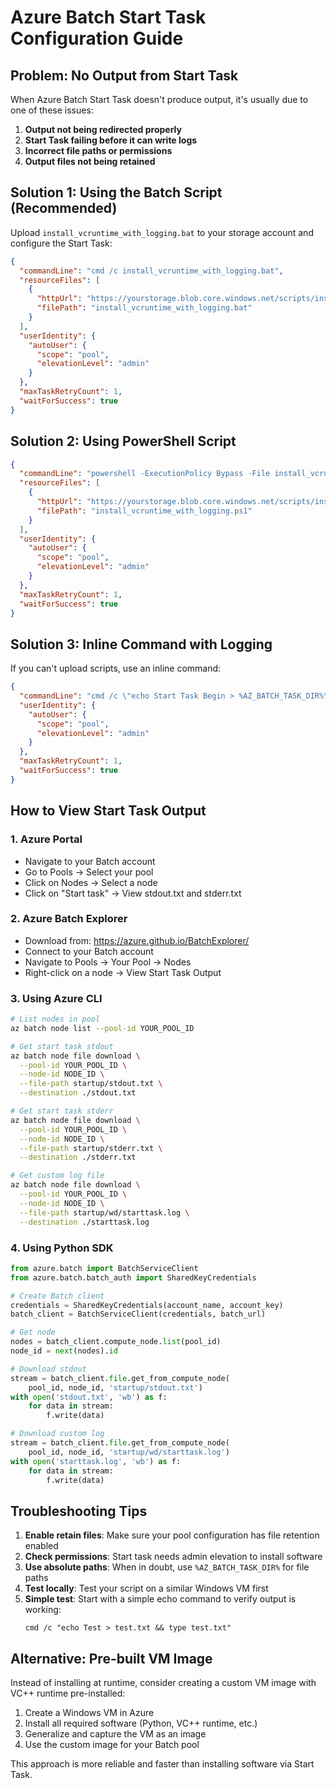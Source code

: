 # Azure Batch Start Task Configuration Guide

## Problem: No Output from Start Task

When Azure Batch Start Task doesn't produce output, it's usually due to one of these issues:

1. **Output not being redirected properly**
2. **Start Task failing before it can write logs**
3. **Incorrect file paths or permissions**
4. **Output files not being retained**

## Solution 1: Using the Batch Script (Recommended)

Upload `install_vcruntime_with_logging.bat` to your storage account and configure the Start Task:

```json
{
  "commandLine": "cmd /c install_vcruntime_with_logging.bat",
  "resourceFiles": [
    {
      "httpUrl": "https://yourstorage.blob.core.windows.net/scripts/install_vcruntime_with_logging.bat",
      "filePath": "install_vcruntime_with_logging.bat"
    }
  ],
  "userIdentity": {
    "autoUser": {
      "scope": "pool",
      "elevationLevel": "admin"
    }
  },
  "maxTaskRetryCount": 1,
  "waitForSuccess": true
}
```

## Solution 2: Using PowerShell Script

```json
{
  "commandLine": "powershell -ExecutionPolicy Bypass -File install_vcruntime_with_logging.ps1",
  "resourceFiles": [
    {
      "httpUrl": "https://yourstorage.blob.core.windows.net/scripts/install_vcruntime_with_logging.ps1",
      "filePath": "install_vcruntime_with_logging.ps1"
    }
  ],
  "userIdentity": {
    "autoUser": {
      "scope": "pool",
      "elevationLevel": "admin"
    }
  },
  "maxTaskRetryCount": 1,
  "waitForSuccess": true
}
```

## Solution 3: Inline Command with Logging

If you can't upload scripts, use an inline command:

```json
{
  "commandLine": "cmd /c \"echo Start Task Begin > %AZ_BATCH_TASK_DIR%\\starttask.log 2>&1 && powershell -Command \\\"[Net.ServicePointManager]::SecurityProtocol = [Net.SecurityProtocolType]::Tls12; Invoke-WebRequest -Uri 'https://aka.ms/vs/17/release/vc_redist.x64.exe' -OutFile '%AZ_BATCH_TASK_DIR%\\vc_redist.x64.exe'\\\" >> %AZ_BATCH_TASK_DIR%\\starttask.log 2>&1 && %AZ_BATCH_TASK_DIR%\\vc_redist.x64.exe /install /quiet /norestart >> %AZ_BATCH_TASK_DIR%\\starttask.log 2>&1 && echo Start Task Complete >> %AZ_BATCH_TASK_DIR%\\starttask.log 2>&1 && type %AZ_BATCH_TASK_DIR%\\starttask.log\"",
  "userIdentity": {
    "autoUser": {
      "scope": "pool",
      "elevationLevel": "admin"
    }
  },
  "maxTaskRetryCount": 1,
  "waitForSuccess": true
}
```

## How to View Start Task Output

### 1. Azure Portal
- Navigate to your Batch account
- Go to Pools → Select your pool
- Click on Nodes → Select a node
- Click on "Start task" → View stdout.txt and stderr.txt

### 2. Azure Batch Explorer
- Download from: https://azure.github.io/BatchExplorer/
- Connect to your Batch account
- Navigate to Pools → Your Pool → Nodes
- Right-click on a node → View Start Task Output

### 3. Using Azure CLI
```bash
# List nodes in pool
az batch node list --pool-id YOUR_POOL_ID

# Get start task stdout
az batch node file download \
  --pool-id YOUR_POOL_ID \
  --node-id NODE_ID \
  --file-path startup/stdout.txt \
  --destination ./stdout.txt

# Get start task stderr  
az batch node file download \
  --pool-id YOUR_POOL_ID \
  --node-id NODE_ID \
  --file-path startup/stderr.txt \
  --destination ./stderr.txt

# Get custom log file
az batch node file download \
  --pool-id YOUR_POOL_ID \
  --node-id NODE_ID \
  --file-path startup/wd/starttask.log \
  --destination ./starttask.log
```

### 4. Using Python SDK
```python
from azure.batch import BatchServiceClient
from azure.batch.batch_auth import SharedKeyCredentials

# Create Batch client
credentials = SharedKeyCredentials(account_name, account_key)
batch_client = BatchServiceClient(credentials, batch_url)

# Get node
nodes = batch_client.compute_node.list(pool_id)
node_id = next(nodes).id

# Download stdout
stream = batch_client.file.get_from_compute_node(
    pool_id, node_id, 'startup/stdout.txt')
with open('stdout.txt', 'wb') as f:
    for data in stream:
        f.write(data)

# Download custom log
stream = batch_client.file.get_from_compute_node(
    pool_id, node_id, 'startup/wd/starttask.log')
with open('starttask.log', 'wb') as f:
    for data in stream:
        f.write(data)
```

## Troubleshooting Tips

1. **Enable retain files**: Make sure your pool configuration has file retention enabled
2. **Check permissions**: Start task needs admin elevation to install software
3. **Use absolute paths**: When in doubt, use `%AZ_BATCH_TASK_DIR%` for file paths
4. **Test locally**: Test your script on a similar Windows VM first
5. **Simple test**: Start with a simple echo command to verify output is working:
   ```
   cmd /c "echo Test > test.txt && type test.txt"
   ```

## Alternative: Pre-built VM Image

Instead of installing at runtime, consider creating a custom VM image with VC++ runtime pre-installed:

1. Create a Windows VM in Azure
2. Install all required software (Python, VC++ runtime, etc.)
3. Generalize and capture the VM as an image
4. Use the custom image for your Batch pool

This approach is more reliable and faster than installing software via Start Task. 